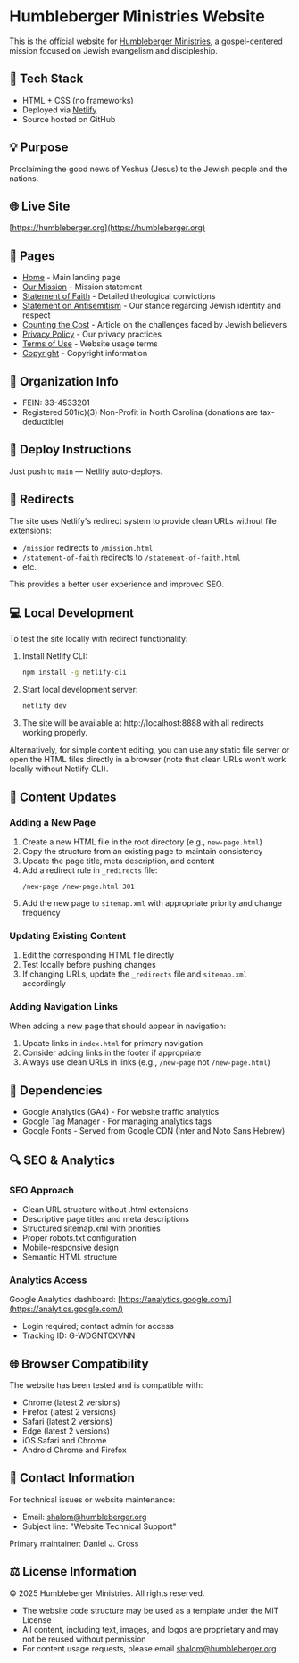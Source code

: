 # Humbleberger Ministries Website

This is the official website for [Humbleberger Ministries](https://humbleberger.org), a gospel-centered mission focused on Jewish evangelism and discipleship.

## 📖 Tech Stack

- HTML + CSS (no frameworks)
- Deployed via [Netlify](https://www.netlify.com/)
- Source hosted on GitHub

## 💡 Purpose

Proclaiming the good news of Yeshua (Jesus) to the Jewish people and the nations.

## 🌐 Live Site

[https://humbleberger.org](https://humbleberger.org)

## 📄 Pages

- [Home](https://humbleberger.org/) - Main landing page
- [Our Mission](https://humbleberger.org/mission) - Mission statement
- [Statement of Faith](https://humbleberger.org/statement-of-faith) - Detailed theological convictions
- [Statement on Antisemitism](https://humbleberger.org/anti-semitism) - Our stance regarding Jewish identity and respect
- [Counting the Cost](https://humbleberger.org/counting-the-cost) - Article on the challenges faced by Jewish believers
- [Privacy Policy](https://humbleberger.org/privacy-policy) - Our privacy practices
- [Terms of Use](https://humbleberger.org/terms-of-use) - Website usage terms
- [Copyright](https://humbleberger.org/copyright) - Copyright information

## 🔢 Organization Info

- FEIN: 33-4533201
- Registered 501(c)(3) Non-Profit in North Carolina (donations are tax-deductible)

## 🚀 Deploy Instructions

Just push to `main` — Netlify auto-deploys.

## 🔄 Redirects

The site uses Netlify's redirect system to provide clean URLs without file extensions:

- `/mission` redirects to `/mission.html`
- `/statement-of-faith` redirects to `/statement-of-faith.html`
- etc.

This provides a better user experience and improved SEO.

## 💻 Local Development

To test the site locally with redirect functionality:

1. Install Netlify CLI:

   ```bash
   npm install -g netlify-cli
   ```

2. Start local development server:

   ```bash
   netlify dev
   ```

3. The site will be available at http://localhost:8888 with all redirects working properly.

Alternatively, for simple content editing, you can use any static file server or open the HTML files directly in a browser (note that clean URLs won't work locally without Netlify CLI).

## 🔄 Content Updates

### Adding a New Page

1. Create a new HTML file in the root directory (e.g., `new-page.html`)
2. Copy the structure from an existing page to maintain consistency
3. Update the page title, meta description, and content
4. Add a redirect rule in `_redirects` file:
   ```
   /new-page /new-page.html 301
   ```
5. Add the new page to `sitemap.xml` with appropriate priority and change frequency

### Updating Existing Content

1. Edit the corresponding HTML file directly
2. Test locally before pushing changes
3. If changing URLs, update the `_redirects` file and `sitemap.xml` accordingly

### Adding Navigation Links

When adding a new page that should appear in navigation:

1. Update links in `index.html` for primary navigation
2. Consider adding links in the footer if appropriate
3. Always use clean URLs in links (e.g., `/new-page` not `/new-page.html`)

## 🔌 Dependencies

- Google Analytics (GA4) - For website traffic analytics
- Google Tag Manager - For managing analytics tags
- Google Fonts - Served from Google CDN (Inter and Noto Sans Hebrew)

## 🔍 SEO & Analytics

### SEO Approach

- Clean URL structure without .html extensions
- Descriptive page titles and meta descriptions
- Structured sitemap.xml with priorities
- Proper robots.txt configuration
- Mobile-responsive design
- Semantic HTML structure

### Analytics Access

Google Analytics dashboard: [https://analytics.google.com/](https://analytics.google.com/)

- Login required; contact admin for access
- Tracking ID: G-WDGNT0XVNN

## 🌐 Browser Compatibility

The website has been tested and is compatible with:

- Chrome (latest 2 versions)
- Firefox (latest 2 versions)
- Safari (latest 2 versions)
- Edge (latest 2 versions)
- iOS Safari and Chrome
- Android Chrome and Firefox

## 📧 Contact Information

For technical issues or website maintenance:

- Email: [shalom@humbleberger.org](mailto:shalom@humbleberger.org)
- Subject line: "Website Technical Support"

Primary maintainer: Daniel J. Cross

## ⚖️ License Information

© 2025 Humbleberger Ministries. All rights reserved.

- The website code structure may be used as a template under the MIT License
- All content, including text, images, and logos are proprietary and may not be reused without permission
- For content usage requests, please email [shalom@humbleberger.org](mailto:shalom@humbleberger.org)
